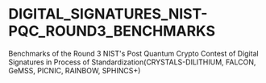 # DIGITAL_SIGNATURES_NIST-PQC_ROUND3_BENCHMARKS
Benchmarks of the Round 3 NIST's Post Quantum Crypto Contest of Digital Signatures in Process of Standardization(CRYSTALS-DILITHIUM, FALCON, GeMSS, PICNIC, RAINBOW, SPHINCS+) 
